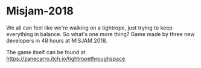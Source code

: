 # Misjam-2018
We all can feel like we're walking on a tightrope, just trying to keep everything in balance. So what's one more thing?
Game made by three new developers in 48 hours at MISJAM 2018.

The game itself can be found at https://zanecarro.itch.io/tightropethroughspace
